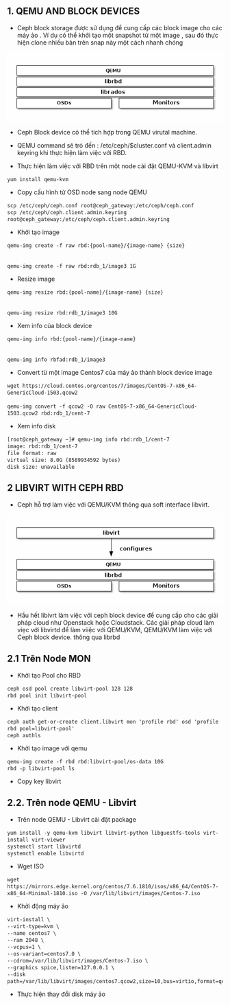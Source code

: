 

## 1. QEMU AND BLOCK DEVICES


- Ceph block storage được sử dụng để cung cấp các block image cho các máy ảo . Ví dụ có thể khởi tạo một snapshot từ một image , sau đó thực hiện clone nhiều bản trên snap này một cách nhanh chóng

![](images/32.png)


- Ceph Block device có thể tích hợp trong  QEMU virutal machine. 
- QEMU command sẽ trỏ đến : /etc/ceph/$cluster.conf và client.admin  keyring khi thực hiện làm việc với RBD. 

- Thực hiện làm việc với RBD trên một node cài đặt QEMU-KVM và libvirt
```
yum install qemu-kvm

```


- Copy cấu hình từ OSD node sang node QEMU
```
scp /etc/ceph/ceph.conf root@ceph_gateway:/etc/ceph/ceph.conf
scp /etc/ceph/ceph.client.admin.keyring root@ceph_gateway:/etc/ceph/ceph.client.admin.keyring
```


- Khởi tạo image
```
qemu-img create -f raw rbd:{pool-name}/{image-name} {size}


qemu-img create -f raw rbd:rdb_1/image3 1G

```

- Resize image
```
qemu-img resize rbd:{pool-name}/{image-name} {size}


qemu-img resize rbd:rdb_1/image3 10G

```

- Xem info của block device
```
qemu-img info rbd:{pool-name}/{image-name}


qemu-img info rbfad:rdb_1/image3 
```




- Convert từ một image Centos7 của máy ảo thành block device image
```
wget https://cloud.centos.org/centos/7/images/CentOS-7-x86_64-GenericCloud-1503.qcow2

qemu-img convert -f qcow2 -O raw CentOS-7-x86_64-GenericCloud-1503.qcow2 rbd:rdb_1/cent-7

```

- Xem info disk
```
[root@ceph_gateway ~]# qemu-img info rbd:rdb_1/cent-7
image: rbd:rdb_1/cent-7
file format: raw
virtual size: 8.0G (8589934592 bytes)
disk size: unavailable

```

##  2 LIBVIRT WITH CEPH RBD

- Ceph hỗ trợ làm việc với QEMU/KVM thông qua soft interface libvirt. 

![](images/33.png)

- Hầu hết libivrt làm việc với ceph block device để cung cấp cho các giải pháp cloud như Openstack hoặc Cloudstack. Các giải pháp cloud làm viẹc với libvirtd để làm viiệc với QEMU/KVM, QEMU/KVM làm việc với Ceph block device. thông qua librbd


## 2.1 Trên Node MON


- Khởi tạo Pool cho RBD
```
ceph osd pool create libvirt-pool 128 128
rbd pool init libvirt-pool
```

- Khởi tạo client
```
ceph auth get-or-create client.libvirt mon 'profile rbd' osd 'profile rbd pool=libvirt-pool'
ceph authls

```

- Khởi tạo image với qemu
```
qemu-img create -f rbd rbd:libvirt-pool/os-data 10G
rbd -p libvirt-pool ls

```

- Copy key libvirt 


## 2.2. Trên node QEMU - Libvirt


- Trên node  QEMU - Libvirt cài đặt package
```
yum install -y qemu-kvm libvirt libvirt-python libguestfs-tools virt-install virt-viewer
systemctl start libvirtd
systemctl enable libvirtd
```

- Wget ISO
```
wget https://mirrors.edge.kernel.org/centos/7.6.1810/isos/x86_64/CentOS-7-x86_64-Minimal-1810.iso -O /var/lib/libvirt/images/Centos-7.iso

```

- Khởi động máy ảo
```
virt-install \
--virt-type=kvm \
--name centos7 \
--ram 2048 \
--vcpus=1 \
--os-variant=centos7.0 \
--cdrom=/var/lib/libvirt/images/Centos-7.iso \
--graphics spice,listen=127.0.0.1 \
--disk path=/var/lib/libvirt/images/centos7.qcow2,size=10,bus=virtio,format=qcow2
```

- Thực hiện thay đổi disk máy ảo
```

```